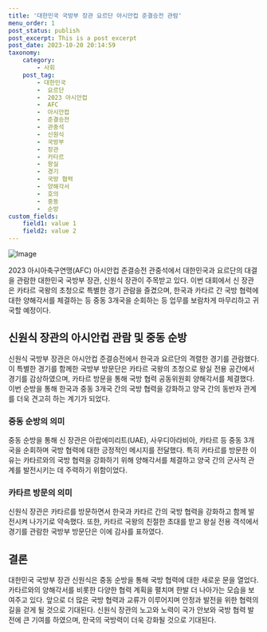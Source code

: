 ```yaml
---
title: '대한민국 국방부 장관 요르단 아시안컵 준결승전 관람'
menu_order: 1
post_status: publish
post_excerpt: This is a post excerpt
post_date: 2023-10-20 20:14:59
taxonomy:
    category:
        - 사회
    post_tag:
        - 대한민국
        -  요르단
        -  2023 아시안컵
        -  AFC
        -  아시안컵
        -  준결승전
        -  관중석
        -  신원식
        -  국방부
        -  장관
        -  카타르
        -  왕실
        -  경기
        -  국방 협력
        -  양해각서
        -  호의
        -  중동
        -  순방
custom_fields:
    field1: value 1
    field2: value 2
---
```


![Image](https://imgnews.pstatic.net/image/024/2024/02/07/0000087353_001_20240207110204587.png?type=w647)


2023 아시아축구연맹(AFC) 아시안컵 준결승전 관중석에서 대한민국과 요르단의 대결을 관람한 대한민국 국방부 장관, 신원식 장관이 주목받고 있다. 이번 대회에서 신 장관은 카타르 국왕의 초청으로 특별한 경기 관람을 즐겼으며, 한국과 카타르 간 국방 협력에 대한 양해각서를 체결하는 등 중동 3개국을 순회하는 등 업무를 보람차게 마무리하고 귀국할 예정이다.

## 신원식 장관의 아시안컵 관람 및 중동 순방
신원식 국방부 장관은 아시안컵 준결승전에서 한국과 요르단의 격렬한 경기를 관람했다. 이 특별한 경기를 함께한 국방부 방문단은 카타르 국왕의 초청으로 왕실 전용 공간에서 경기를 감상하였으며, 카타르 방문을 통해 국방 협력 공동위원회 양해각서를 체결했다. 이번 순방을 통해 한국과 중동 3개국 간의 국방 협력을 강화하고 양국 간의 동반자 관계를 더욱 견고히 하는 계기가 되었다.

### 중동 순방의 의미
중동 순방을 통해 신 장관은 아랍에미리트(UAE), 사우디아라비아, 카타르 등 중동 3개국을 순회하며 국방 협력에 대한 긍정적인 메시지를 전달했다. 특히 카타르를 방문한 이유는 카타르와의 국방 협력을 강화하기 위해 양해각서를 체결하고 양국 간의 군사적 관계를 발전시키는 데 주력하기 위함이었다.

### 카타르 방문의 의미
신원식 장관은 카타르를 방문하면서 한국과 카타르 간의 국방 협력을 강화하고 함께 발전시켜 나가기로 약속했다. 또한, 카타르 국왕의 친절한 초대를 받고 왕실 전용 객석에서 경기를 관람한 국방부 방문단은 이에 감사를 표하였다.

## 결론
대한민국 국방부 장관 신원식은 중동 순방을 통해 국방 협력에 대한 새로운 문을 열었다. 카타르와의 양해각서를 비롯한 다양한 협력 계획을 펼치며 한발 더 나아가는 모습을 보여주고 있다. 앞으로 더 많은 국방 협력과 교류가 이루어지며 안정과 발전을 위한 협력의 길을 걷게 될 것으로 기대된다. 신원식 장관의 노고와 노력이 국가 안보와 국방 협력 발전에 큰 기여를 하였으며, 한국의 국방력이 더욱 강화될 것으로 기대된다.

